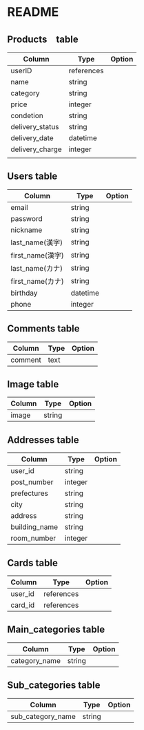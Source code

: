 # README

 ## Products　table
 |Column|Type|Option|
 |---|---|---|
 |userID|references||
 |name|string||
 |category|string||
 |price|integer||
 |condetion|string||
 |delivery_status|string||
 |delivery_date|datetime||
 |delivery_charge|integer||
 ||||

 ## Users table
 |Column|Type|Option|
 |---|---|---|
 |email|string||
 |password|string||
 |nickname|string||
 |last_name(漢字)|string||
 |first_name(漢字)|string||
 |last_name(カナ)|string||
 |first_name(カナ)|string||
 |birthday|datetime||
 |phone|integer||

 ## Comments table
 |Column|Type|Option|
 |---|---|---|
 |comment|text||


 ## Image table
 |Column|Type|Option|
 |---|---|---|
 |image|string||
 
 ## Addresses table
 |Column|Type|Option|
 |---|---|---|
 |user_id|string||
 |post_number|integer||
 |prefectures|string||
 |city|string||
 |address|string||
 |building_name|string||
 |room_number|integer||

 ## Cards table
 |Column|Type|Option|
 |---|---|---|
 |user_id|references||
 |card_id|references||

 ## Main_categories table
 |Column|Type|Option|
 |---|---|---|
 |category_name|string||

 ## Sub_categories table
 |Column|Type|Option|
 |---|---|---|
 |sub_category_name|string||

